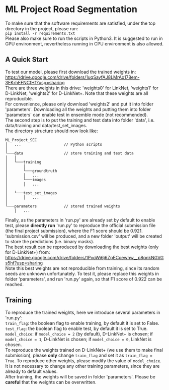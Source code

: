 # ML Project Road Segmentation

To make sure that the software requirements are satisfied, under the top directory in the project, please run:  
`pip install -r requirements.txt`  
Please also make sure to run the scripts in Python3. It is suggested to run in GPU environment, nevertheless running in CPU environment is also allowed.  

## A Quick Start
To test our model, please first download the trained weights in:  
https://drive.google.com/drive/folders/1uqSavfAJ8LMrAo178em-3EKrhEFNCfH1?usp=sharing  
There are three weights in this drive: 'weights0' for LinkNet, 'weights1' for D-LinkNet, 'weights2' for D-LinkNet+. Note that these weights are all reproducible.  
For convenience, please only download 'weights2' and put it into folder 'parameters'. Downloading all the weights and putting them into folder 'parameters' can enable test in ensemble mode (not recommended).  
The second step is to put the training and test data into folder 'data', i.e. data/training and data/test_set_images.  
The directory structure should now look like:  
```
ML_Project_SEC
│   ...                   // Python scripts
│
└───data                  // store training and test data
│   │
│   └───training
│       │   
│       └───groundtruth
│       │   ...
│       └───images
│       │   ...
│       
│   └───test_set_images
│       │   ...
│       
└───parameters            // stored trained weights
    │   ...
```

Finally, as the parameters in 'run.py' are already set by default to enable test, please **directly run** 'run.py' to reproduce the official submission file (the final project submission), where the F1 score should be 0.921. 'submission.csv' will be produced, and a new folder 'output' will be created to store the predictions (i.e. binary masks).  
The best result can be reproduced by downloading the best weights (only for D-LinkNet+) from:  
https://drive.google.com/drive/folders/1PvoWi6j6ZpECoewhw__p8qnkNGVGs5hf?usp=sharing  
Note this best weights are not reproducible from training, since its random seeds are unknown unfortunately. To test it, please replace this weights in folder 'parameters', and run 'run.py' again, so that F1 score of 0.922 can be reached.  

## Training
To reproduce the trained weights, here we introduce several parameters in 'run.py':  
`train_flag`: the boolean flag to enable training, by default it is set to False.  
`test_flag`: the boolean flag to enable test, by default it is set to True.  
`model_choice`: if `model_choice = 2` (by default), D-LinkNet+ is chosen; if `model_choice = 1`, D-LinkNet is chosen; if `model_choice = 0`, LinkNet is chosen.  
To reproduce the weights trained on D-LinkNet+ (we use them to make final submission), please **only** change `train_flag` and set it as `train_flag = True`. To reproduce other weights, please modify the value of `model_choice`. It is not necessary to change any other training parameters, since they are already to default values.  
After training, the weights will be saved in folder 'parameters'. Please be **careful** that the weights can be overwritten.
